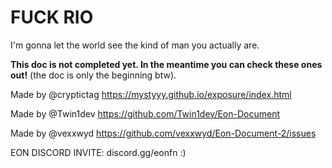 # FUCK RIO
I'm gonna let the world see the kind of man you actually are.


**This doc is not completed yet. In the meantime you can check these ones out!** (the doc is only the beginning btw).

Made by @cryptictag
https://mystyyy.github.io/exposure/index.html

Made by @Twin1dev
https://github.com/Twin1dev/Eon-Document

Made by @vexxwyd
https://github.com/vexxwyd/Eon-Document-2/issues


EON DISCORD INVITE: 
discord.gg/eonfn  :)
